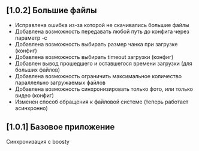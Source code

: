 ## [1.0.2] Большие файлы
- Исправлена ошибка из-за которой не скачивались большие файлы
- Добавлена возможность передавать любой путь до конфига через параметр -c
- Добавлена возможность выбирать размер чанка при загрузке (конфиг)
- Добавлена возможность выбирать timeout загрузки (конфиг)
- Добавлен вывод прошедшего и оставшегося времени загрузки (для больших файлов)
- Добавлена возможность ограничить максимальное количество параллельно загружаемых файлов
- Добавлена возможность синхронизировать только фото, или только видео (конфиг)
- Изменен способ обращения к файловой системе (теперь работает асинхронно)

## [1.0.1] Базовое приложение
Синхронизация с boosty
